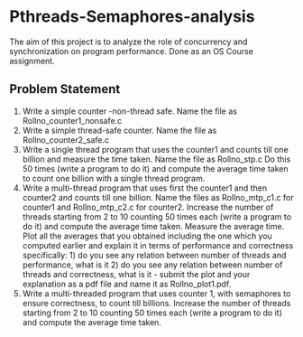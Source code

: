 # Pthreads-Semaphores-analysis
The aim of this project is to analyze the role of concurrency and synchronization on program performance.
Done as an OS Course assignment.

## Problem Statement
1. Write a simple counter -non-thread safe. Name the file as Rollno_counter1_nonsafe.c
2. Write a simple thread-safe counter. Name the file as Rollno_counter2_safe.c
3. Write a single thread program that uses the counter1 and counts till one billion and measure the time taken. Name the file as Rollno_stp.c
Do this 50 times (write a program to do it) and compute the average time taken to count one billion with a single thread program.
4. Write a multi-thread program that uses  first the counter1 and then counter2 and counts till one billion. Name the files as Rollno_mtp_c1.c for counter1 and Rollno_mtp_c2.c for counter2.
Increase the number of threads starting from 2 to 10 counting 50 times each (write a program to do it) and compute the average time taken. 
Measure the average time. 
Plot all the averages that you obtained including the one which you computed earlier and explain it in terms of performance and correctness specifically: 1) do you see any relation between number of threads and performance, what is it 2) do you see any relation between number of threads and correctness, what is it - submit the plot and your explanation as a pdf file and name it as Rollno_plot1.pdf.
5. Write a multi-threaded program that uses counter 1, with semaphores to ensure correctness,  to count till billions.  Increase the number of threads starting from 2 to 10 counting 50 times each (write a program to do it) and compute the average time taken. 
